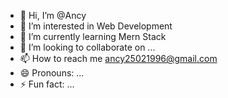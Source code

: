 - 👋 Hi, I’m @Ancy
- 👀 I’m interested in Web Development
- 🌱 I’m currently learning Mern Stack
- 💞️ I’m looking to collaborate on ...
- 📫 How to reach me ancy25021996@gmail.com
- 😄 Pronouns: ...
- ⚡ Fun fact: ...

<!---
ancy2502/ancy2502 is a ✨ special ✨ repository because its `README.md` (this file) appears on your GitHub profile.
You can click the Preview link to take a look at your changes.
--->
